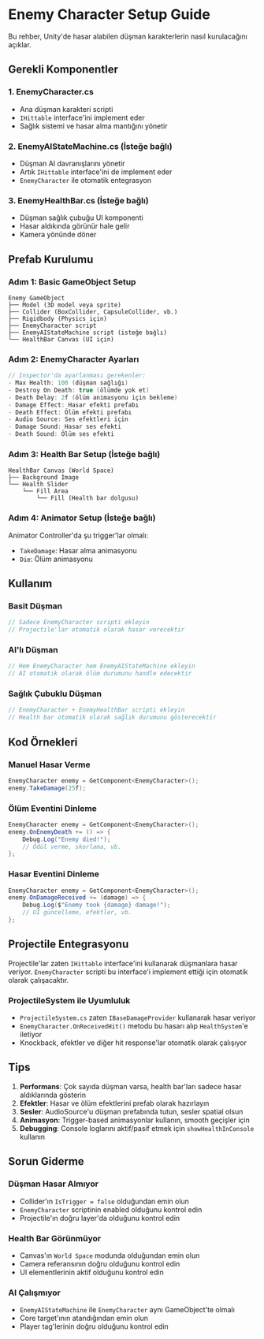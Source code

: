 # Enemy Character Setup Guide

Bu rehber, Unity'de hasar alabilen düşman karakterlerin nasıl kurulacağını açıklar.

## Gerekli Komponentler

### 1. EnemyCharacter.cs
- Ana düşman karakteri scripti
- `IHittable` interface'ini implement eder
- Sağlık sistemi ve hasar alma mantığını yönetir

### 2. EnemyAIStateMachine.cs (İsteğe bağlı)
- Düşman AI davranışlarını yönetir
- Artık `IHittable` interface'ini de implement eder
- `EnemyCharacter` ile otomatik entegrasyon

### 3. EnemyHealthBar.cs (İsteğe bağlı)
- Düşman sağlık çubuğu UI komponenti
- Hasar aldıkında görünür hale gelir
- Kamera yönünde döner

## Prefab Kurulumu

### Adım 1: Basic GameObject Setup
```
Enemy GameObject
├── Model (3D model veya sprite)
├── Collider (BoxCollider, CapsuleCollider, vb.)
├── Rigidbody (Physics için)
├── EnemyCharacter script
├── EnemyAIStateMachine script (isteğe bağlı)
└── HealthBar Canvas (UI için)
```

### Adım 2: EnemyCharacter Ayarları
```csharp
// Inspector'da ayarlanması gerekenler:
- Max Health: 100 (düşman sağlığı)
- Destroy On Death: true (ölümde yok et)
- Death Delay: 2f (ölüm animasyonu için bekleme)
- Damage Effect: Hasar efekti prefabı
- Death Effect: Ölüm efekti prefabı
- Audio Source: Ses efektleri için
- Damage Sound: Hasar ses efekti
- Death Sound: Ölüm ses efekti
```

### Adım 3: Health Bar Setup (İsteğe bağlı)
```
HealthBar Canvas (World Space)
├── Background Image
└── Health Slider
    └── Fill Area
        └── Fill (Health bar dolgusu)
```

### Adım 4: Animator Setup (İsteğe bağlı)
Animator Controller'da şu trigger'lar olmalı:
- `TakeDamage`: Hasar alma animasyonu
- `Die`: Ölüm animasyonu

## Kullanım

### Basit Düşman
```csharp
// Sadece EnemyCharacter scripti ekleyin
// Projectile'lar otomatik olarak hasar verecektir
```

### AI'lı Düşman
```csharp
// Hem EnemyCharacter hem EnemyAIStateMachine ekleyin
// AI otomatik olarak ölüm durumunu handle edecektir
```

### Sağlık Çubuklu Düşman
```csharp
// EnemyCharacter + EnemyHealthBar scripti ekleyin
// Health bar otomatik olarak sağlık durumunu gösterecektir
```

## Kod Örnekleri

### Manuel Hasar Verme
```csharp
EnemyCharacter enemy = GetComponent<EnemyCharacter>();
enemy.TakeDamage(25f);
```

### Ölüm Eventini Dinleme
```csharp
EnemyCharacter enemy = GetComponent<EnemyCharacter>();
enemy.OnEnemyDeath += () => {
    Debug.Log("Enemy died!");
    // Ödül verme, skorlama, vb.
};
```

### Hasar Eventini Dinleme
```csharp
EnemyCharacter enemy = GetComponent<EnemyCharacter>();
enemy.OnDamageReceived += (damage) => {
    Debug.Log($"Enemy took {damage} damage!");
    // UI güncelleme, efektler, vb.
};
```

## Projectile Entegrasyonu

Projectile'lar zaten `IHittable` interface'ini kullanarak düşmanlara hasar veriyor. `EnemyCharacter` scripti bu interface'i implement ettiği için otomatik olarak çalışacaktır.

### ProjectileSystem ile Uyumluluk
- `ProjectileSystem.cs` zaten `IBaseDamageProvider` kullanarak hasar veriyor
- `EnemyCharacter.OnReceivedHit()` metodu bu hasarı alıp `HealthSystem`'e iletiyor
- Knockback, efektler ve diğer hit response'lar otomatik olarak çalışıyor

## Tips

1. **Performans**: Çok sayıda düşman varsa, health bar'ları sadece hasar aldıklarında gösterin
2. **Efektler**: Hasar ve ölüm efektlerini prefab olarak hazırlayın
3. **Sesler**: AudioSource'u düşman prefabında tutun, sesler spatial olsun
4. **Animasyon**: Trigger-based animasyonlar kullanın, smooth geçişler için
5. **Debugging**: Console loglarını aktif/pasif etmek için `showHealthInConsole` kullanın

## Sorun Giderme

### Düşman Hasar Almıyor
- Collider'ın `IsTrigger = false` olduğundan emin olun
- `EnemyCharacter` scriptinin enabled olduğunu kontrol edin
- Projectile'ın doğru layer'da olduğunu kontrol edin

### Health Bar Görünmüyor
- Canvas'ın `World Space` modunda olduğundan emin olun
- Camera referansının doğru olduğunu kontrol edin
- UI elementlerinin aktif olduğunu kontrol edin

### AI Çalışmıyor
- `EnemyAIStateMachine` ile `EnemyCharacter` aynı GameObject'te olmalı
- Core target'ının atandığından emin olun
- Player tag'lerinin doğru olduğunu kontrol edin